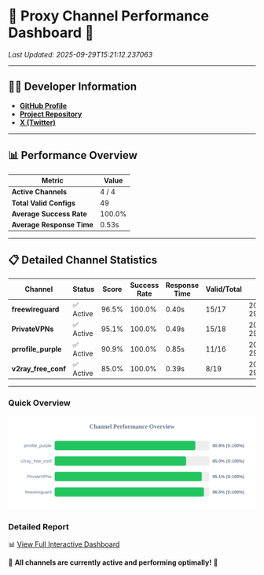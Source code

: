 # 🌟 Proxy Channel Performance Dashboard 🌟

_Last Updated: 2025-09-29T15:21:12.237063_

---

## 👩‍💻 Developer Information

- **[GitHub Profile](https://github.com/4n0nymou3)**  
- **[Project Repository](https://github.com/4n0nymou3/multi-proxy-config-fetcher)**  
- **[X (Twitter)](https://x.com/4n0nymou3)**  

---

## 📊 Performance Overview

| Metric                | Value       |
|-----------------------|-------------|
| **Active Channels**   | 4 / 4       |
| **Total Valid Configs** | 49          |
| **Average Success Rate** | 100.0%      |
| **Average Response Time** | 0.53s       |

---

## 📋 Detailed Channel Statistics

| Channel          | Status     | Score  | Success Rate | Response Time | Valid/Total | Last Success               |
|------------------|------------|--------|--------------|---------------|-------------|----------------------------|
| **freewireguard**  | ✅ Active  | 96.5%  | 100.0% | 0.40s         | 15/17       | 2025-09-29T15:21:12.235593 |
| **PrivateVPNs**  | ✅ Active  | 95.1%  | 100.0% | 0.49s         | 15/18       | 2025-09-29T15:21:11.806170 |
| **prrofile_purple**  | ✅ Active  | 90.9%  | 100.0% | 0.85s         | 11/16       | 2025-09-29T15:21:10.815769 |
| **v2ray_free_conf**  | ✅ Active  | 85.0%  | 100.0% | 0.39s         | 8/19       | 2025-09-29T15:21:11.280784 |

---

### Quick Overview
<div align="center">
  <a href="https://raw.githubusercontent.com/nullluser/NullRepo/refs/heads/main/assets/channel_stats_chart.svg">
    <img src="https://raw.githubusercontent.com/nullluser/NullRepo/refs/heads/main/assets/channel_stats_chart.svg" alt="Source Performance Statistics" width="800">
  </a>
</div>

### Detailed Report
📊 [View Full Interactive Dashboard](https://htmlpreview.github.io/?https://github.com/nullluser/NullRepo/blob/main/assets/performance_report.html)

🎉 **All channels are currently active and performing optimally!** 🎉
